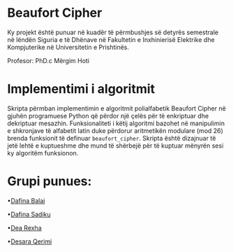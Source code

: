 # Beaufort Cipher

Ky projekt është punuar në kuadër të përmbushjes së detyrës semestrale në lëndën Siguria e të Dhënave në Fakultetin e Inxhinierisë Elektrike dhe Kompjuterike në Universitetin e Prishtinës. 

Profesor: PhD.c Mërgim Hoti
# Implementimi i algoritmit
Skripta përmban implementimin e algoritmit polialfabetik Beaufort Cipher në gjuhën programuese Python që përdor një çelës për të enkriptuar dhe dekriptuar mesazhin.  Funksionaliteti i këtij algoritmi bazohet në manipulimin e shkronjave të alfabetit latin duke përdorur aritmetikën modulare (mod 26) brenda funksionit të definuar `beaufort_cipher`. Skripta është dizajnuar të jetë lehtë e kuptueshme dhe mund të shërbejë për të kuptuar mënyrën sesi ky algoritëm funksionon. 

# Grupi punues:
•[Dafina Balaj](https://github.com/daf1na) 

•[Dafina Sadiku](https://github.com/dafiinaa) 

•[Dea Rexha](https://github.com/dearexha) 

•[Desara Qerimi](https://github.com/desaraqerimi) 






